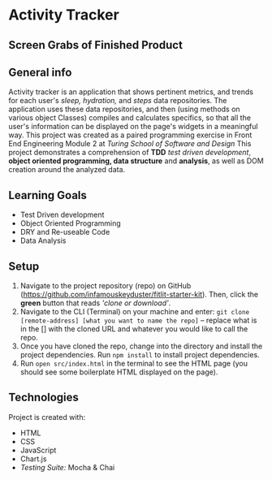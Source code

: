 # Activity Tracker

## Screen Grabs of Finished Product

## General info

Activity tracker is an application that shows pertinent metrics, and trends for each user's _sleep, hydration,_ and _steps_ data repositories. The application uses these data repositories, and then (using methods on various object Classes) compiles and calculates specifics, so that all the user's information can be displayed on the page's widgets in a meaningful way. This project was created as a paired programming exercise in Front End Engineering Module 2 at _Turing School of Software and Design_ This project demonstrates a comprehension of __TDD__ _test driven development_, __object oriented programming, data structure__ and __analysis__, as well as DOM creation around the analyzed data.

## Learning Goals

* Test Driven development
* Object Oriented Programming
* DRY and Re-useable Code
* Data Analysis

## Setup

1. Navigate to the project repository (repo) on GitHub (https://github.com/infamouskeyduster/fitlit-starter-kit). Then, click the __green__ button that reads _'clone or download'_.
2. Navigate to the CLI (Terminal) on your machine and enter: `git clone [remote-address] [what you want to name the repo]` – replace what is in the [] with the cloned URL and whatever you would like to call the repo.
3. Once you have cloned the repo, change into the directory and install the project dependencies. Run `npm install` to install project dependencies.
4. Run `open src/index.html` in the terminal to see the HTML page (you should see some boilerplate HTML displayed on the page).

## Technologies

Project is created with:
* HTML
* CSS
* JavaScript
* Chart.js
* _Testing Suite:_ Mocha & Chai
